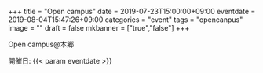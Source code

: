 +++
title =  "Open campus"
date = 2019-07-23T15:00:00+09:00
eventdate = 2019-08-04T15:47:26+09:00
categories = "event"
tags = "opencanpus"
image = ""
draft = false
mkbanner = ["true","false"]
+++

Open campus@本郷

開催日: {{< param eventdate >}}
